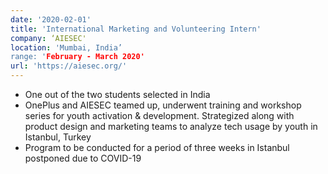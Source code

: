 ```yaml
---
date: '2020-02-01'
title: 'International Marketing and Volunteering Intern'
company: ‘AIESEC'
location: 'Mumbai, India’
range: 'February - March 2020'
url: 'https://aiesec.org/'
---
```


- One out of the two students selected in India
- OnePlus and AIESEC teamed up, underwent training and workshop series for youth activation & development. Strategized along with product design and marketing teams to analyze tech usage by youth in Istanbul, Turkey
- Program to be conducted for a period of three weeks in Istanbul postponed due to COVID-19
